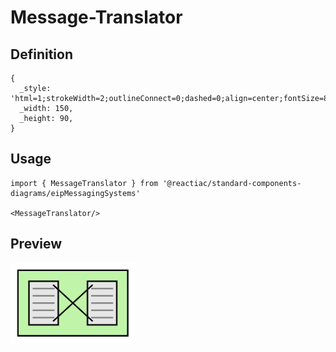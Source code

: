 # Message-Translator

## Definition

```
{
  _style: 'html=1;strokeWidth=2;outlineConnect=0;dashed=0;align=center;fontSize=8;shape=mxgraph.eip.message_translator;fillColor=#c0f5a9;verticalLabelPosition=bottom;verticalAlign=top;',
  _width: 150,
  _height: 90,
}
```

## Usage

```
import { MessageTranslator } from '@reactiac/standard-components-diagrams/eipMessagingSystems'

<MessageTranslator/>
```

## Preview

<img src="./message-translator.png" width="200"/>
